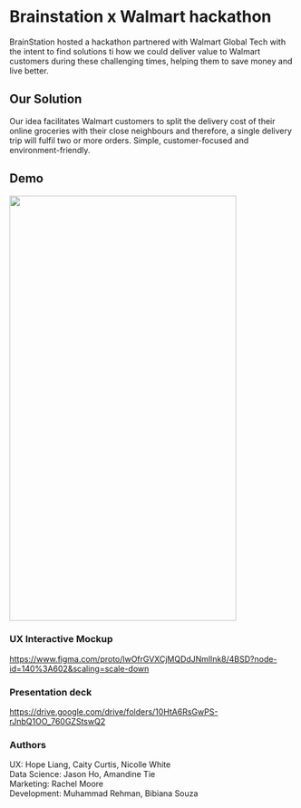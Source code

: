# Brainstation x Walmart hackathon
BrainStation hosted a hackathon partnered with Walmart Global Tech with the intent to find solutions ti how we could deliver value to Walmart customers during these challenging times, helping them to save money and live better.

## Our Solution
Our idea facilitates Walmart customers to split the delivery cost of their online groceries with their close neighbours and therefore, a single delivery trip will fulfil two or more orders. Simple, customer-focused and environment-friendly. 



## Demo
<img src="hackathon.gif" width="400" height="750"/>
<!-- ![](https://github.com/bibschan/walmart-hackathon/blob/master/hackathon.gif) -->

<!-- EMBEDDED CODE <iframe style="border: 1px solid rgba(0, 0, 0, 0.1);" width="800" height="450" src="https://www.figma.com/embedembed_host=share&url=https%3A%2F%2Fwww.figma.com%2Fproto%2FlwOfrGVXCjMQDdJNmllnk8%2F4BSD%3Fnode-id%3D140%253A602%26scaling%3Dscaledown" allowfullscreen></iframe> -->

### UX Interactive Mockup
https://www.figma.com/proto/lwOfrGVXCjMQDdJNmllnk8/4BSD?node-id=140%3A602&scaling=scale-down

### Presentation deck 
https://drive.google.com/drive/folders/10HtA6RsGwPS-rJnbQ1OO_760GZStswQ2


### Authors
UX: Hope Liang, Caity Curtis, Nicolle White <br/>
Data Science: Jason Ho, Amandine Tie <br/>
Marketing: Rachel Moore <br/>
Development: Muhammad Rehman, Bibiana Souza
